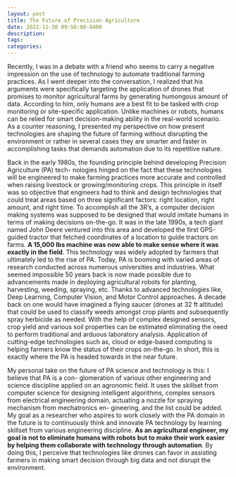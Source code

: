 ```yaml
---
layout: post
title: The Future of Precision Agriculture
date: 2022-11-30 09:56:00-0400
description: 
tags:
categories:
---
```


Recently, I was in a debate with a friend who seems to carry a negative impression on the use
of technology to automate traditional farming practices. As I went deeper into the conversation, I
realized that his arguments were specifically targeting the application of drones that promises to monitor
agricultural farms by generating humongous amount of data. According to him, only humans are a best
fit to be tasked with crop monitoring or site-specific application. Unlike machines or robots, humans
can be relied for smart decision-making ability in the real-world scenario. As a counter reasoning,
I presented my perspective on how present technologies are shaping the future of farming without
disrupting the environment or rather in several cases they are smarter and faster in accomplishing tasks
that demands automation due to its repetitive nature.

Back in the early 1980s, the founding principle behind developing Precision Agriculture (PA) tech-
nologies hinged on the fact that these technologies will be engineered to make farming practices more
accurate and controlled when raising livestock or growing/monitoring crops. This principle in itself was
so objective that engineers had to think and design technologies that could treat areas based on three
significant factors: right location, right amount, and right time. To accomplish all the 3R’s, a
computer decision making systems was supposed to be designed that would imitate humans in terms of
making decisions on-the-go. It was in the late 1990s, a tech giant named John Deere ventured into this
area and developed the first GPS-guided tractor that fetched coordinates of a location to guide tractors
on farms. **A 15,000 lbs machine was now able to make sense where it was exactly in the
field**. This technology was widely adopted by farmers that ultimately led to the rise of PA.
Today, PA is booming with varied areas of research conducted across numerous universities and
industries. What seemed impossible 50 years back is now made possible due to advancements made in
deploying agricultural robots for planting, harvesting, weeding, spraying, etc. Thanks to advanced
technologies like, Deep Learning, Computer Vision, and Motor Control approaches. A
decade back on one would have imagined a flying saucer (drones at 32 ft altitude) that could be used
to classify weeds amongst crop plants and subsequently spray herbicide as needed. With the help of
complex designed sensors, crop yield and various soil properties can be estimated eliminating the need
to perform traditional and arduous laboratory analysis. Application of cutting-edge technologies such
as, cloud or edge-based computing is helping farmers know the status of their crops on-the-go. In short,
this is exactly where the PA is headed towards in the near future.


My personal take on the future of PA science and technology is this: I believe that PA is a con-
glomeration of various other engineering and science discipline applied on an agronomic
field. It uses the skillset from computer science for designing intelligent algorithms, complex sensors
from electrical engineering domain, actuating a nozzle for spraying mechanism from mechatronics en-
gineering, and the list could be added. My goal as a researcher who aspires to work closely with the
PA domain in the future is to continuously think and innovate PA technology by learning skillset from
various engineering discipline. **As an agricultural engineer, my goal is not to eliminate humans
with robots but to make their work easier by helping them collaborate with technology
through automation**. By doing this, I perceive that technologies like drones can favor in assisting
farmers in making smart decision through big data and not disrupt the environment.
